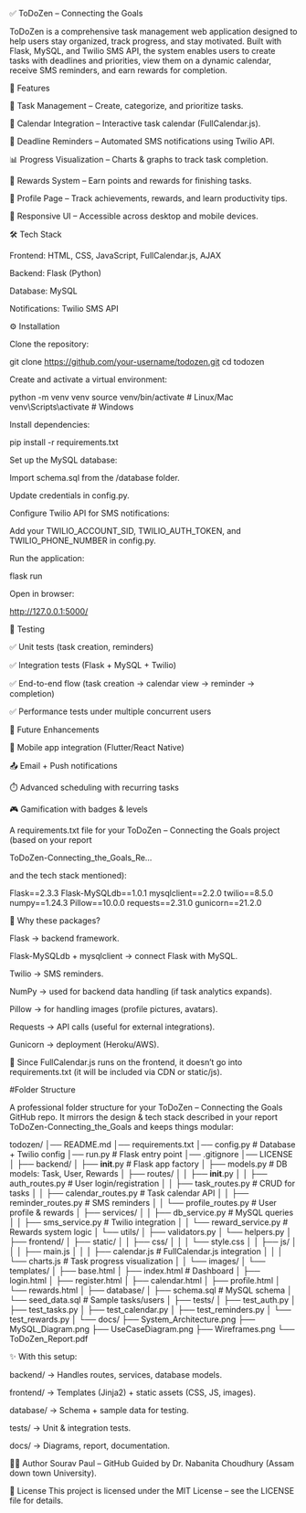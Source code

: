 ✅ ToDoZen – Connecting the Goals

ToDoZen is a comprehensive task management web application designed to help users stay organized, track progress, and stay motivated. Built with Flask, MySQL, and Twilio SMS API, the system enables users to create tasks with deadlines and priorities, view them on a dynamic calendar, receive SMS reminders, and earn rewards for completion.

🚀 Features

📝 Task Management – Create, categorize, and prioritize tasks.

📅 Calendar Integration – Interactive task calendar (FullCalendar.js).

🔔 Deadline Reminders – Automated SMS notifications using Twilio API.

📊 Progress Visualization – Charts & graphs to track task completion.

🎯 Rewards System – Earn points and rewards for finishing tasks.

👤 Profile Page – Track achievements, rewards, and learn productivity tips.

📱 Responsive UI – Accessible across desktop and mobile devices.

🛠️ Tech Stack

Frontend: HTML, CSS, JavaScript, FullCalendar.js, AJAX

Backend: Flask (Python)

Database: MySQL

Notifications: Twilio SMS API

⚙️ Installation

Clone the repository:

git clone https://github.com/your-username/todozen.git
cd todozen


Create and activate a virtual environment:

python -m venv venv
source venv/bin/activate   # Linux/Mac
venv\Scripts\activate      # Windows


Install dependencies:

pip install -r requirements.txt


Set up the MySQL database:

Import schema.sql from the /database folder.

Update credentials in config.py.

Configure Twilio API for SMS notifications:

Add your TWILIO_ACCOUNT_SID, TWILIO_AUTH_TOKEN, and TWILIO_PHONE_NUMBER in config.py.

Run the application:

flask run


Open in browser:

http://127.0.0.1:5000/

🧪 Testing

✅ Unit tests (task creation, reminders)

✅ Integration tests (Flask + MySQL + Twilio)

✅ End-to-end flow (task creation → calendar view → reminder → completion)

✅ Performance tests under multiple concurrent users

📌 Future Enhancements

📱 Mobile app integration (Flutter/React Native)

📤 Email + Push notifications

⏱️ Advanced scheduling with recurring tasks

🎮 Gamification with badges & levels

 A requirements.txt file for your ToDoZen – Connecting the Goals project (based on your report

ToDoZen-Connecting_the_Goals_Re…

 and the tech stack mentioned):

Flask==2.3.3
Flask-MySQLdb==1.0.1
mysqlclient==2.2.0
twilio==8.5.0
numpy==1.24.3
Pillow==10.0.0
requests==2.31.0
gunicorn==21.2.0

🔑 Why these packages?

Flask → backend framework.

Flask-MySQLdb + mysqlclient → connect Flask with MySQL.

Twilio → SMS reminders.

NumPy → used for backend data handling (if task analytics expands).

Pillow → for handling images (profile pictures, avatars).

Requests → API calls (useful for external integrations).

Gunicorn → deployment (Heroku/AWS).

📌 Since FullCalendar.js runs on the frontend, it doesn’t go into requirements.txt (it will be included via CDN or static/js).

#Folder Structure

A professional folder structure for your ToDoZen – Connecting the Goals GitHub repo. It mirrors the design & tech stack described in your report
ToDoZen-Connecting_the_Goals
and keeps things modular:

todozen/
│── README.md
│── requirements.txt
│── config.py               # Database + Twilio config
│── run.py                  # Flask entry point
│── .gitignore
│── LICENSE
│
├── backend/
│   ├── __init__.py         # Flask app factory
│   ├── models.py           # DB models: Task, User, Rewards
│   ├── routes/
│   │   ├── __init__.py
│   │   ├── auth_routes.py  # User login/registration
│   │   ├── task_routes.py  # CRUD for tasks
│   │   ├── calendar_routes.py # Task calendar API
│   │   ├── reminder_routes.py # SMS reminders
│   │   └── profile_routes.py  # User profile & rewards
│   ├── services/
│   │   ├── db_service.py   # MySQL queries
│   │   ├── sms_service.py  # Twilio integration
│   │   └── reward_service.py # Rewards system logic
│   └── utils/
│       ├── validators.py
│       └── helpers.py
│
├── frontend/
│   ├── static/
│   │   ├── css/
│   │   │   └── style.css
│   │   ├── js/
│   │   │   ├── main.js
│   │   │   ├── calendar.js      # FullCalendar.js integration
│   │   │   └── charts.js        # Task progress visualization
│   │   └── images/
│   └── templates/
│       ├── base.html
│       ├── index.html           # Dashboard
│       ├── login.html
│       ├── register.html
│       ├── calendar.html
│       ├── profile.html
│       └── rewards.html
│
├── database/
│   ├── schema.sql          # MySQL schema
│   └── seed_data.sql       # Sample tasks/users
│
├── tests/
│   ├── test_auth.py
│   ├── test_tasks.py
│   ├── test_calendar.py
│   ├── test_reminders.py
│   └── test_rewards.py
│
└── docs/
    ├── System_Architecture.png
    ├── MySQL_Diagram.png
    ├── UseCaseDiagram.png
    ├── Wireframes.png
    └── ToDoZen_Report.pdf

✨ With this setup:

backend/ → Handles routes, services, database models.

frontend/ → Templates (Jinja2) + static assets (CSS, JS, images).

database/ → Schema + sample data for testing.

tests/ → Unit & integration tests.

docs/ → Diagrams, report, documentation.

👨‍💻 Author
Sourav Paul – GitHub
Guided by Dr. Nabanita Choudhury (Assam down town University).

📜 License
This project is licensed under the MIT License – see the LICENSE
 file for details.
